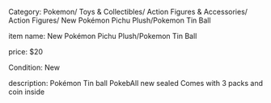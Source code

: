 Category:
Pokemon/ Toys & Collectibles/ Action Figures & Accessories/ Action Figures/
New Pokémon Pichu Plush/Pokemon Tin Ball

item name:
New Pokémon Pichu Plush/Pokemon Tin Ball

price:
$20

Condition:
New

description:
Pokémon Tin ball
PokebAll new sealed
Comes with 3 packs and coin inside
